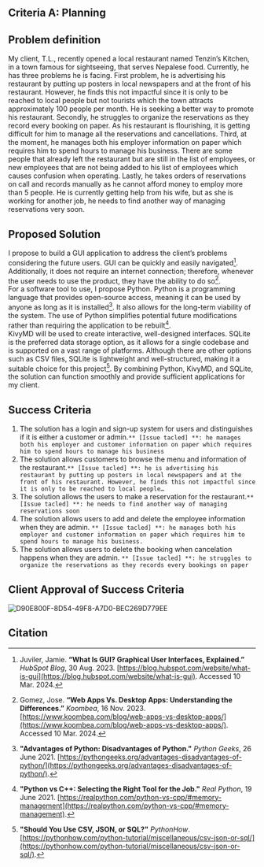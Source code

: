 ## Criteria A: Planning

## Problem definition

My client, T.L., recently opened a local restaurant named Tenzin’s Kitchen, in a town famous for sightseeing, that serves Nepalese food. Currently, he has three problems he is facing. 
First problem, he is advertising his restaurant by putting up posters in local newspapers and at the front of his restaurant. However, he finds this not impactful since it is only to be reached to local people but not tourists which the town attracts approximately 100 people per month. He is seeking a better way to promote his restaurant. 
Secondly, he struggles to organize the reservations as they record every booking on paper. As his restaurant is flourishing, it is getting difficult for him to manage all the reservations and cancellations. 
Third, at the moment, he manages both his employer information on paper which requires him to spend hours to manage his business. There are some people that already left the restaurant but are still in the list of employees, or new employees that are not being added to his list of employees which causes confusion when operating.
Lastly, he takes orders of reservations on call and records manually as he cannot afford money to employ more than 5 people. He is currently getting help from his wife, but as she is working for another job, he needs to find another way of managing reservations very soon. 

## Proposed Solution
I propose to build a GUI application to address the client’s problems considering the future users. GUI can be quickly and easily navigated[^4]. Additionally, it does not require an internet connection; therefore, whenever the user needs to use the product, they have the ability to do so[^3].  
For a software tool to use, I propose Python. Python is a programming language that provides open-source access, meaning it can be used by anyone as long as it is installed[^6]. It also allows for the long-term viability of the system. The use of Python simplifies potential future modifications rather than requiring the application to be rebuilt[^7].  
KivyMD will be used to create interactive, well-designed interfaces. SQLite is the preferred data storage option, as it allows for a single codebase and is supported on a vast range of platforms. Although there are other options such as CSV files, SQLite is lightweight and well-structured, making it a suitable choice for this project[^1]. By combining Python, KivyMD, and SQLite, the solution can function smoothly and provide sufficient applications for my client.  

## Success Criteria


1. The solution has a login and sign-up system for users and distinguishes if it is either a customer or admin.```** [Issue tacled] **: he manages both his employer and customer information on paper which requires him to spend hours to manage his business```
2. The solution allows customers to browse the menu and information of the restaurant.```** [Issue tacled] **: he is advertising his restaurant by putting up posters in local newspapers and at the front of his restaurant. However, he finds this not impactful since it is only to be reached to local people…```
3. The solution allows the users to make a reservation for the restaurant.```** [Issue tacled] **: he needs to find another way of managing reservations soon```
4. The solution allows users to add and delete the employee information when they are admin. ```** [Issue tacled] **: he manages both his employer and customer information on paper which requires him to spend hours to manage his business.```
5. The solution allows users to delete the booking when cancelation happens when they are admin. ```** [Issue tacled] **: he struggles to organize the reservations as they records every bookings on paper```

## Client Approval of Success Criteria

<img width="max" alt="D90E800F-8D54-49F8-A7D0-BEC269D779EE" src="https://github.com/user-attachments/assets/a3f1a254-cfc2-480b-ad8c-6e94bfb135d9" />

## Citation
[^1]: **"Should You Use CSV, JSON, or SQL?"** *PythonHow*. [https://pythonhow.com/python-tutorial/miscellaneous/csv-json-or-sql/](https://pythonhow.com/python-tutorial/miscellaneous/csv-json-or-sql/).  
[^2]: Nelson, Carter. **“Modern Replacements for DHT11 and DHT22 Sensors.”** *Adafruit Learning System*. [https://learn.adafruit.com/modern-replacements-for-dht11-dht22-sensors/what-are-better-alternatives](https://learn.adafruit.com/modern-replacements-for-dht11-dht22-sensors/what-are-better-alternatives).  
[^3]: Gomez, Jose. **“Web Apps Vs. Desktop Apps: Understanding the Differences.”** *Koombea*, 16 Nov. 2023. [https://www.koombea.com/blog/web-apps-vs-desktop-apps/](https://www.koombea.com/blog/web-apps-vs-desktop-apps/). Accessed 10 Mar. 2024.  
[^4]: Juviler, Jamie. **“What Is GUI? Graphical User Interfaces, Explained.”** *HubSpot Blog*, 30 Aug. 2023. [https://blog.hubspot.com/website/what-is-gui](https://blog.hubspot.com/website/what-is-gui). Accessed 10 Mar. 2024.  
[^5]: Tino. **Tino/PyFirmata: Python Interface for the Firmata Protocol.** *GitHub*. [https://github.com/tino/pyFirmata](https://github.com/tino/pyFirmata). Accessed 10 Mar. 2024.  
[^6]: **"Advantages of Python: Disadvantages of Python."** *Python Geeks*, 26 June 2021. [https://pythongeeks.org/advantages-disadvantages-of-python/](https://pythongeeks.org/advantages-disadvantages-of-python/).  
[^7]: **"Python vs C++: Selecting the Right Tool for the Job."** *Real Python*, 19 June 2021. [https://realpython.com/python-vs-cpp/#memory-management](https://realpython.com/python-vs-cpp/#memory-management).  
